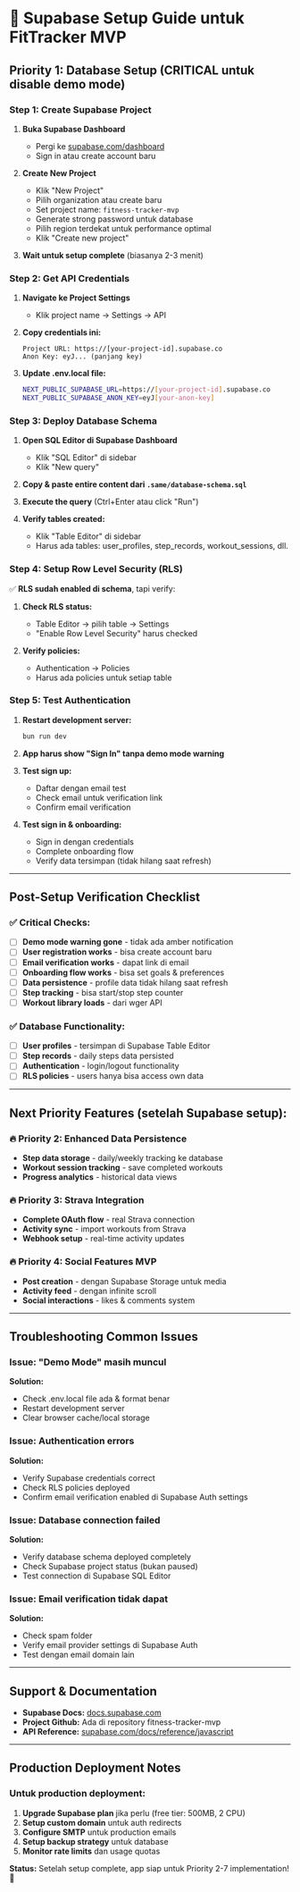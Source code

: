 # 🚀 Supabase Setup Guide untuk FitTracker MVP

## Priority 1: Database Setup (CRITICAL untuk disable demo mode)

### Step 1: Create Supabase Project

1. **Buka Supabase Dashboard**
   - Pergi ke [supabase.com/dashboard](https://supabase.com/dashboard)
   - Sign in atau create account baru

2. **Create New Project**
   - Klik "New Project"
   - Pilih organization atau create baru
   - Set project name: `fitness-tracker-mvp`
   - Generate strong password untuk database
   - Pilih region terdekat untuk performance optimal
   - Klik "Create new project"

3. **Wait untuk setup complete** (biasanya 2-3 menit)

### Step 2: Get API Credentials

1. **Navigate ke Project Settings**
   - Klik project name → Settings → API

2. **Copy credentials ini:**
   ```
   Project URL: https://[your-project-id].supabase.co
   Anon Key: eyJ... (panjang key)
   ```

3. **Update .env.local file:**
   ```bash
   NEXT_PUBLIC_SUPABASE_URL=https://[your-project-id].supabase.co
   NEXT_PUBLIC_SUPABASE_ANON_KEY=eyJ[your-anon-key]
   ```

### Step 3: Deploy Database Schema

1. **Open SQL Editor di Supabase Dashboard**
   - Klik "SQL Editor" di sidebar
   - Klik "New query"

2. **Copy & paste entire content dari `.same/database-schema.sql`**

3. **Execute the query** (Ctrl+Enter atau click "Run")

4. **Verify tables created:**
   - Klik "Table Editor" di sidebar
   - Harus ada tables: user_profiles, step_records, workout_sessions, dll.

### Step 4: Setup Row Level Security (RLS)

✅ **RLS sudah enabled di schema**, tapi verify:

1. **Check RLS status:**
   - Table Editor → pilih table → Settings
   - "Enable Row Level Security" harus checked

2. **Verify policies:**
   - Authentication → Policies
   - Harus ada policies untuk setiap table

### Step 5: Test Authentication

1. **Restart development server:**
   ```bash
   bun run dev
   ```

2. **App harus show "Sign In" tanpa demo mode warning**

3. **Test sign up:**
   - Daftar dengan email test
   - Check email untuk verification link
   - Confirm email verification

4. **Test sign in & onboarding:**
   - Sign in dengan credentials
   - Complete onboarding flow
   - Verify data tersimpan (tidak hilang saat refresh)

---

## Post-Setup Verification Checklist

### ✅ Critical Checks:
- [ ] **Demo mode warning gone** - tidak ada amber notification
- [ ] **User registration works** - bisa create account baru
- [ ] **Email verification works** - dapat link di email
- [ ] **Onboarding flow works** - bisa set goals & preferences
- [ ] **Data persistence** - profile data tidak hilang saat refresh
- [ ] **Step tracking** - bisa start/stop step counter
- [ ] **Workout library loads** - dari wger API

### ✅ Database Functionality:
- [ ] **User profiles** - tersimpan di Supabase Table Editor
- [ ] **Step records** - daily steps data persisted
- [ ] **Authentication** - login/logout functionality
- [ ] **RLS policies** - users hanya bisa access own data

---

## Next Priority Features (setelah Supabase setup):

### 🔥 Priority 2: Enhanced Data Persistence
- **Step data storage** - daily/weekly tracking ke database
- **Workout session tracking** - save completed workouts
- **Progress analytics** - historical data views

### 🔥 Priority 3: Strava Integration
- **Complete OAuth flow** - real Strava connection
- **Activity sync** - import workouts from Strava
- **Webhook setup** - real-time activity updates

### 🔥 Priority 4: Social Features MVP
- **Post creation** - dengan Supabase Storage untuk media
- **Activity feed** - dengan infinite scroll
- **Social interactions** - likes & comments system

---

## Troubleshooting Common Issues

### Issue: "Demo Mode" masih muncul
**Solution:**
- Check .env.local file ada & format benar
- Restart development server
- Clear browser cache/local storage

### Issue: Authentication errors
**Solution:**
- Verify Supabase credentials correct
- Check RLS policies deployed
- Confirm email verification enabled di Supabase Auth settings

### Issue: Database connection failed
**Solution:**
- Verify database schema deployed completely
- Check Supabase project status (bukan paused)
- Test connection di Supabase SQL Editor

### Issue: Email verification tidak dapat
**Solution:**
- Check spam folder
- Verify email provider settings di Supabase Auth
- Test dengan email domain lain

---

## Support & Documentation

- **Supabase Docs:** [docs.supabase.com](https://docs.supabase.com)
- **Project Github:** Ada di repository fitness-tracker-mvp
- **API Reference:** [supabase.com/docs/reference/javascript](https://supabase.com/docs/reference/javascript)

---

## Production Deployment Notes

### Untuk production deployment:
1. **Upgrade Supabase plan** jika perlu (free tier: 500MB, 2 CPU)
2. **Setup custom domain** untuk auth redirects
3. **Configure SMTP** untuk production emails
4. **Setup backup strategy** untuk database
5. **Monitor rate limits** dan usage quotas

**Status:** Setelah setup complete, app siap untuk Priority 2-7 implementation! 🚀
